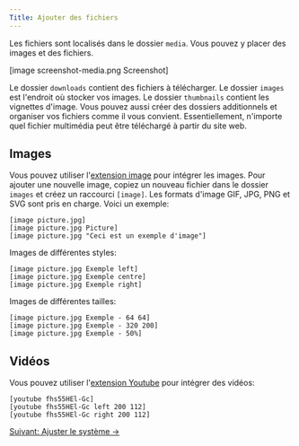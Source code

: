 ```yaml
---
Title: Ajouter des fichiers
---
```

Les fichiers sont localisés dans le dossier `media`. Vous pouvez y placer des images et des fichiers.

[image screenshot-media.png Screenshot]

Le dossier `downloads` contient des fichiers à télécharger. Le dossier `images` est l'endroit où stocker vos images. Le dossier `thumbnails` contient les vignettes d'image. Vous pouvez aussi créer des dossiers additionnels et organiser vos fichiers comme il vous convient. Essentiellement, n'importe quel fichier multimédia peut être téléchargé à partir du site web.

## Images

Vous pouvez utiliser l'[extension image](https://github.com/datenstrom/yellow-extensions/tree/master/features/image) pour intégrer les images. Pour ajouter une nouvelle image, copiez un nouveau fichier dans le dossier `images` et créez un raccourci `[image]`. Les formats d'image GIF, JPG, PNG et SVG sont pris en charge. Voici un exemple:

    [image picture.jpg]
    [image picture.jpg Picture]
    [image picture.jpg "Ceci est un exemple d'image"]

Images de différentes styles:

    [image picture.jpg Exemple left]
    [image picture.jpg Exemple centre]
    [image picture.jpg Exemple right]

Images de différentes tailles:

    [image picture.jpg Exemple - 64 64]
    [image picture.jpg Exemple - 320 200]
    [image picture.jpg Exemple - 50%]

## Vidéos

Vous pouvez utiliser l'[extension Youtube](https://github.com/datenstrom/yellow-extensions/tree/master/features/youtube) pour intégrer des vidéos: 

    [youtube fhs55HEl-Gc]
    [youtube fhs55HEl-Gc left 200 112]
    [youtube fhs55HEl-Gc right 200 112]

[Suivant: Ajuster le système →](adjusting-system)